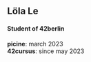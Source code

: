 <h2><b>Löla Le</b></h2>
<h4>Student of 42berlin</h4>
<b>picine</b>: march 2023<br>
<b>42cursus</b>: since may 2023 <br>
